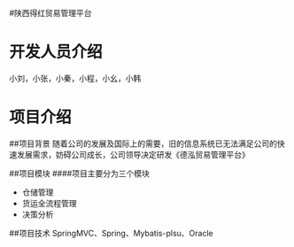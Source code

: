 #陕西得红贸易管理平台

开发人员介绍
=============

小刘，小张，小秦，小程，小幺，小韩

项目介绍
==================
##项目背景
随着公司的发展及国际上的需要，旧的信息系统已无法满足公司的快速发展需求，妨碍公司成长，公司领导决定研发《德泓贸易管理平台》

##项目模块
####项目主要分为三个模块
* 仓储管理
* 货运全流程管理
* 决策分析

##项目技术
SpringMVC、Spring、Mybatis-plsu、Oracle


